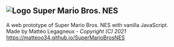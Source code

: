 ## ![Logo](https://matteoo34.github.io/SuperMarioBrosNES/favicon.ico) Super Mario Bros. NES
A web prototype of Super Mario Bros. NES with vanilla JavaScript.  
Made by Mattéo Legagneux - *Copyright (C) 2021*  
https://matteoo34.github.io/SuperMarioBrosNES